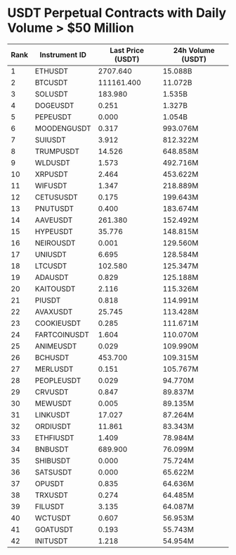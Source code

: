 # USDT Perpetual Contracts with Daily Volume > $50 Million

| Rank | Instrument ID | Last Price (USDT) | 24h Volume (USDT) |
|------|---------------|-------------------|-------------------|
| 1 | ETHUSDT | 2707.640 | 15.088B |
| 2 | BTCUSDT | 111161.400 | 11.072B |
| 3 | SOLUSDT | 183.980 | 1.535B |
| 4 | DOGEUSDT | 0.251 | 1.327B |
| 5 | PEPEUSDT | 0.000 | 1.054B |
| 6 | MOODENGUSDT | 0.317 | 993.076M |
| 7 | SUIUSDT | 3.912 | 812.322M |
| 8 | TRUMPUSDT | 14.526 | 648.858M |
| 9 | WLDUSDT | 1.573 | 492.716M |
| 10 | XRPUSDT | 2.464 | 453.622M |
| 11 | WIFUSDT | 1.347 | 218.889M |
| 12 | CETUSUSDT | 0.175 | 199.643M |
| 13 | PNUTUSDT | 0.400 | 183.674M |
| 14 | AAVEUSDT | 261.380 | 152.492M |
| 15 | HYPEUSDT | 35.776 | 148.815M |
| 16 | NEIROUSDT | 0.001 | 129.560M |
| 17 | UNIUSDT | 6.695 | 128.584M |
| 18 | LTCUSDT | 102.580 | 125.347M |
| 19 | ADAUSDT | 0.829 | 125.188M |
| 20 | KAITOUSDT | 2.116 | 115.326M |
| 21 | PIUSDT | 0.818 | 114.991M |
| 22 | AVAXUSDT | 25.745 | 113.428M |
| 23 | COOKIEUSDT | 0.285 | 111.671M |
| 24 | FARTCOINUSDT | 1.604 | 110.070M |
| 25 | ANIMEUSDT | 0.029 | 109.990M |
| 26 | BCHUSDT | 453.700 | 109.315M |
| 27 | MERLUSDT | 0.151 | 105.767M |
| 28 | PEOPLEUSDT | 0.029 | 94.770M |
| 29 | CRVUSDT | 0.847 | 89.837M |
| 30 | MEWUSDT | 0.005 | 89.135M |
| 31 | LINKUSDT | 17.027 | 87.264M |
| 32 | ORDIUSDT | 11.861 | 83.343M |
| 33 | ETHFIUSDT | 1.409 | 78.984M |
| 34 | BNBUSDT | 689.900 | 76.099M |
| 35 | SHIBUSDT | 0.000 | 75.724M |
| 36 | SATSUSDT | 0.000 | 65.622M |
| 37 | OPUSDT | 0.835 | 64.636M |
| 38 | TRXUSDT | 0.274 | 64.485M |
| 39 | FILUSDT | 3.135 | 64.087M |
| 40 | WCTUSDT | 0.607 | 56.953M |
| 41 | GOATUSDT | 0.193 | 55.743M |
| 42 | INITUSDT | 1.218 | 54.954M |
